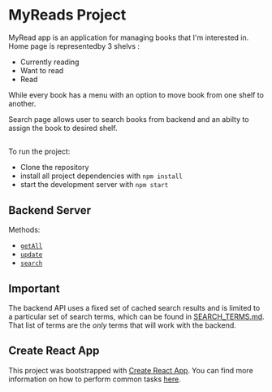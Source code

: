 # MyReads Project

MyRead app is an application for managing books that I'm interested in. 
Home page is representedby 3 shelvs :
* Currently reading
* Want to read
* Read

While every book has a menu with an option to move book from one shelf to another.

Search page allows user to search books from backend and an abilty to assign the book to desired shelf.
## 

To run the project:
* Clone the repository 
* install all project dependencies with `npm install`
* start the development server with `npm start`


## Backend Server

 Methods:
* [`getAll`](#getall)
* [`update`](#update)
* [`search`](#search)

## Important
The backend API uses a fixed set of cached search results and is limited to a particular set of search terms, which can be found in [SEARCH_TERMS.md](SEARCH_TERMS.md). That list of terms are the _only_ terms that will work with the backend.

## Create React App

This project was bootstrapped with [Create React App](https://github.com/facebookincubator/create-react-app). You can find more information on how to perform common tasks [here](https://github.com/facebookincubator/create-react-app/blob/master/packages/react-scripts/template/README.md).
